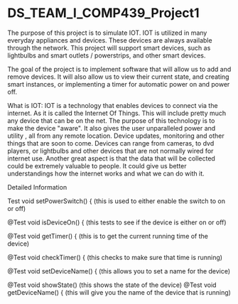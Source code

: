 ﻿# DS_TEAM_I_COMP439_Project1
 
 The purpose of this project is to simulate IOT.  IOT is utilized in many
 everyday appliances and devices.  These devices are always available
 through the network.  This project will support smart devices, such as lightbulbs
 and smart outlets / powerstrips, and other smart devices.
 
 The goal of the project is to implement software that will allow us to
 add and remove devices.  It will also allow us to view their current state,
 and creating smart instances, or implementing a timer for automatic power on 
 and power off.  
 
 What is IOT:
 IOT is a technology that enables devices to connect via the internet.  As it is called
 the Internet Of Things.  This will include pretty much any device that can be on the net.
 The purpose of this technology is to make the device "aware".  It also gives the user unparalleled 
 power and utility , all from any remote location.  Device updates, monitoring and other things that are soon to come.
 Devices can range from cameras, to dvd players, or lightbulbs and other devices that are not normally wired for internet use.
 Another great aspect is that the data that will be collected could be extremely valuable to people.  It could give us better
 understandings how the internet works and what we can do with it.

Detailed Information

Test
    void setPowerSwitch() {
    (this is used to either enable the switch to on or off)
    
   @Test
    void isDeviceOn() {
    (this tests to see if the device is either on or off)
    
   @Test
   void getTimer() {
   (this is to get the current running time of the device)
   
   
   @Test
   void checkTimer() {
   (this checks to make sure that time is running)
   
   @Test
    void setDeviceName() {
    (this allows you to set a name for the device)
    
   @Test
   void showState()
   (this shows the state of the device)
   @Test
    void getDeviceName() {
    (this will give you the name of the device that is running)
    
    
    
 
 
 
 
